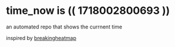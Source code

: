# time_now is (( 1718002800693 ))

an automated repo that shows the currnent time

inspired by [breakingheatmap](https://github.com/breakingheatmap/breakingheatmap)